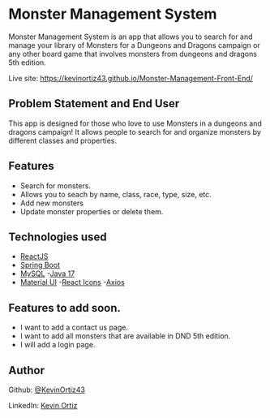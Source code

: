 # Monster Management System

Monster Management System is an app that allows you to search for and manage your library of Monsters for a Dungeons and Dragons campaign or any other board game that involves monsters from dungeons and dragons 5th edition.

Live site: https://kevinortiz43.github.io/Monster-Management-Front-End/

## Problem Statement and End User

This app is designed for those who love to use Monsters in a dungeons and dragons campaign! It allows people to search for and organize monsters by different classes and properties.

## Features

- Search for monsters.
- Allows you to seach by name, class, race, type, size, etc.
- Add new monsters
- Update monster properties or delete them.

## Technologies used

- [ReactJS](https://reactjs.org/)
- [Spring Boot](https://spring.io/projects/spring-boot)
- [MySQL](https://www.mysql.com/) -[Java 17](https://www.oracle.com/java/)
- [Material UI](https://mui.com/) -[React Icons](https://react-icons.github.io/react-icons/) -[Axios](https://axios-http.com/docs/intro)

## Features to add soon.

- I want to add a contact us page.
- I want to add all monsters that are available in DND 5th edition.
- I will add a login page.

## Author

Github: [@KevinOrtiz43](https://github.com/kevinortiz43)

LinkedIn: [Kevin Ortiz](https://www.linkedin.com/in/kevinortiz43/)
